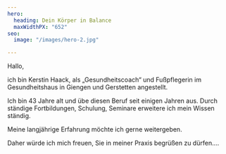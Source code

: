 ```yaml
---
hero:
  heading: Dein Körper in Balance
  maxWidthPX: "652"
seo:
  image: "/images/hero-2.jpg"

---
```

Hallo,

ich bin Kerstin Haack, als „Gesundheitscoach“ und Fußpflegerin im Gesundheitshaus in Giengen und Gerstetten angestellt. 

Ich bin 43 Jahre alt und übe diesen Beruf seit einigen Jahren aus. Durch ständige Fortbildungen, Schulung, Seminare erweitere ich mein Wissen ständig.

Meine langjährige Erfahrung möchte ich gerne weitergeben.

Daher würde ich mich freuen, Sie in meiner Praxis begrüßen zu dürfen….